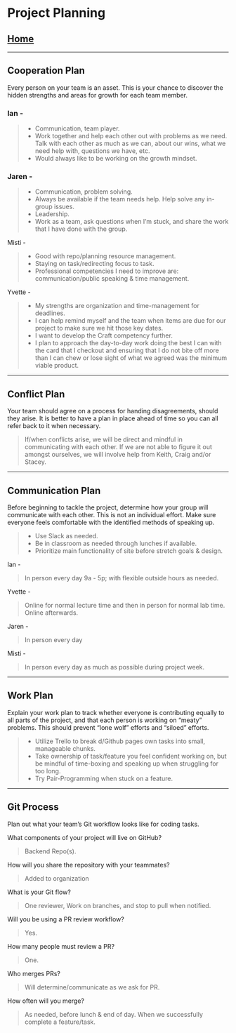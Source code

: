 # Project Planning

## [Home](/README.md)

---

## Cooperation Plan

Every person on your team is an asset. This is your chance to discover the hidden strengths and areas for growth for each team member.

### Ian -

> * Communication, team player.
> * Work together and help each other out with problems as we need. Talk with each other as much as we can, about our wins, what we need help with, questions we have, etc.
> * Would always like to be working on the growth mindset.

### Jaren -

> * Communication, problem solving.
> * Always be available if the team needs help. Help solve any in-group issues.
> * Leadership.
> * Work as a team, ask questions when I’m stuck, and share the work that I have done with the group.

Misti -

> * Good with repo/planning resource management.
> * Staying on task/redirecting focus to task.
> * Professional competencies I need to improve are: communication/public speaking & time management.

Yvette -

> * My strengths are organization and time-management for deadlines.
> * I can help remind myself and the team when items are due for our project to make sure we hit those key dates.
> * I want to develop the Craft competency further.
> * I plan to approach the day-to-day work doing the best I can with the card that I checkout and ensuring that I do not bite off more than I can chew or lose sight of what we agreed was the minimum viable product.

---

## Conflict Plan

Your team should agree on a process for handing disagreements, should they arise. It is better to have a plan in place ahead of time so you can all refer back to it when necessary.

> If/when conflicts arise, we will be direct and mindful in communicating with each other. If we are not able to figure it out amongst ourselves, we will involve help from Keith, Craig and/or Stacey.

---

## Communication Plan

Before beginning to tackle the project, determine how your group will communicate with each other. This is not an individual effort. Make sure everyone feels comfortable with the identified methods of speaking up.

> * Use Slack as needed.
> * Be in classroom as needed through lunches if available.
> * Prioritize main functionality of site before stretch goals & design.

Ian -
> In person every day 9a - 5p; with flexible outside hours as needed.  

Yvette -
> Online for normal lecture time and then in person for normal lab time.  Online afterwards.

Jaren -
> In person every day

Misti -
> In person every day as much as possible during project week.

---

## Work Plan

Explain your work plan to track whether everyone is contributing equally to all parts of the project, and that each person is working on “meaty” problems. This should prevent “lone wolf” efforts and “siloed” efforts.

> * Utilize Trello to break d/Github pages own tasks into small, manageable chunks.
> * Take ownership of task/feature you feel confident working on, but be mindful of time-boxing and speaking up when struggling for too long.
> * Try Pair-Programming when stuck on a feature.

---

## Git Process

Plan out what your team’s Git workflow looks like for coding tasks.

What components of your project will live on GitHub?
> Backend Repo(s).

How will you share the repository with your teammates?
> Added to organization

What is your Git flow?
> One reviewer, Work on branches, and stop to pull when notified.

Will you be using a PR review workflow?
> Yes.

How many people must review a PR?
> One.

Who merges PRs?
> Will determine/communicate as we ask for PR.

How often will you merge?
> As needed, before lunch & end of day.
> When we successfully complete a feature/task.
